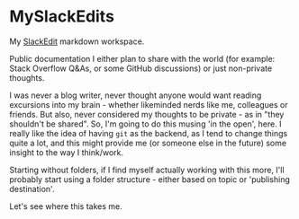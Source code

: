 # MySlackEdits
My [SlackEdit](https://stackedit.io/app#providerId=githubWorkspace&owner=Lockszmith&repo=MySlackEdits&branch=main) markdown workspace.

Public documentation I either plan to share with the world (for example: Stack Overflow Q&As, or some GitHub discussions) or just non-private thoughts.

I was never a blog writer, never thought anyone would want reading excursions into my brain - whether likeminded nerds like me, colleagues or friends.
But also, never considered my thoughts to be private - as in "they shouldn't be shared". So, I'm going to do this musing 'in the open', here.
I really like the idea of having `git` as the backend, as I tend to change things quite a lot, and this might provide me (or someone else in the future) some insight to the way I think/work.

Starting without folders, if I find myself actually working with this more, I'll probably start using a folder structure - either based on topic or 'publishing destination'.

Let's see where this takes me.

<!--stackedit_data:
eyJoaXN0b3J5IjpbLTE4Nzk5OTIwNjEsOTU4MTkyNTE1LC0xNj
UzMzIwMjE4XX0=
-->